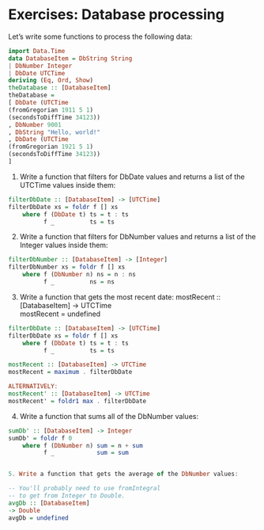 # Exercises: Database processing  
Let’s write some functions to process the following data:

```hs
import Data.Time  
data DatabaseItem = DbString String
| DbNumber Integer
| DbDate UTCTime
deriving (Eq, Ord, Show)  
theDatabase :: [DatabaseItem]  
theDatabase =
[ DbDate (UTCTime
(fromGregorian 1911 5 1)
(secondsToDiffTime 34123))
, DbNumber 9001
, DbString "Hello, world!"
, DbDate (UTCTime
(fromGregorian 1921 5 1)
(secondsToDiffTime 34123))
]  
```
1. Write a function that filters for DbDate values and returns a list of the UTCTime values inside them:

```hs
filterDbDate :: [DatabaseItem] -> [UTCTime]
filterDbDate xs = foldr f [] xs
    where f (DbDate t) ts = t : ts
          f _          ts = ts
```

2. Write a function that filters for DbNumber values and returns a list of the Integer values inside them:

```hs
filterDbNumber :: [DatabaseItem] -> [Integer]
filterDbNumber xs = foldr f [] xs
    where f (DbNumber n) ns = n : ns
          f _          ns = ns
```

3. Write a function that gets the most recent date:
mostRecent :: [DatabaseItem] -> UTCTime  
mostRecent = undefined  
```hs
filterDbDate :: [DatabaseItem] -> [UTCTime]
filterDbDate xs = foldr f [] xs
    where f (DbDate t) ts = t : ts
          f _          ts = ts

mostRecent :: [DatabaseItem] -> UTCTime
mostRecent = maximum . filterDbDate

ALTERNATIVELY:
mostRecent' :: [DatabaseItem] -> UTCTime
mostRecent' = foldr1 max . filterDbDate
```


4. Write a function that sums all of the DbNumber values:  

```hs
sumDb' :: [DatabaseItem] -> Integer
sumDb' = foldr f 0
    where f (DbNumber n) sum = n + sum
          f _            sum = sum 


5. Write a function that gets the average of the DbNumber values:

-- You'll probably need to use fromIntegral
-- to get from Integer to Double.
avgDb :: [DatabaseItem]
-> Double
avgDb = undefined
